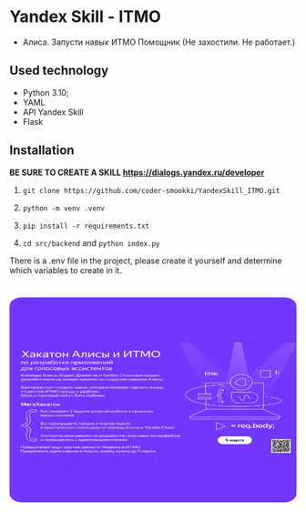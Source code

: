 # Yandex Skill - ITMO

* Алиса. Запусти навык ИТМО Помощник (Не захостили. Не работает.)

## Used technology
* Python 3.10;
* YAML
* API Yandex Skill
* Flask

## Installation

**BE SURE TO CREATE A SKILL https://dialogs.yandex.ru/developer**

1. `git clone https://github.com/coder-smookki/YandexSkill_ITMO.git`

2. `python -m venv .venv`

3. `pip install -r requirements.txt`

4. `cd src/backend` and `python index.py`

There is a .env file in the project, please create it yourself and determine which variables to create in it.

#

<img src="screenshots/image.png" width="720" height="360"/>